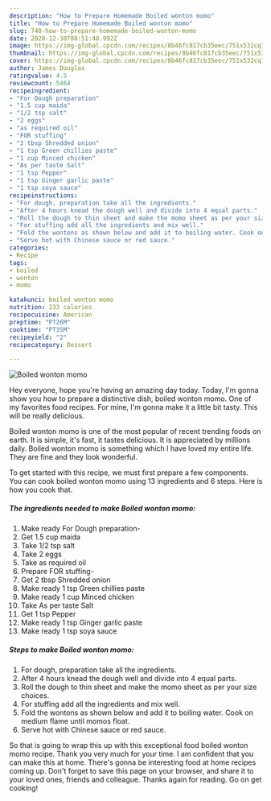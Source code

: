 ```yaml
---
description: "How to Prepare Homemade Boiled wonton momo"
title: "How to Prepare Homemade Boiled wonton momo"
slug: 740-how-to-prepare-homemade-boiled-wonton-momo
date: 2020-12-30T08:51:48.992Z
image: https://img-global.cpcdn.com/recipes/8b46fc817cb35eec/751x532cq70/boiled-wonton-momo-recipe-main-photo.jpg
thumbnail: https://img-global.cpcdn.com/recipes/8b46fc817cb35eec/751x532cq70/boiled-wonton-momo-recipe-main-photo.jpg
cover: https://img-global.cpcdn.com/recipes/8b46fc817cb35eec/751x532cq70/boiled-wonton-momo-recipe-main-photo.jpg
author: James Douglas
ratingvalue: 4.5
reviewcount: 5464
recipeingredient:
- "For Dough preparation"
- "1.5 cup maida"
- "1/2 tsp salt"
- "2 eggs"
- "as required oil"
- "FOR stuffing"
- "2 tbsp Shredded onion"
- "1 tsp Green chillies paste"
- "1 cup Minced chicken"
- "As per taste Salt"
- "1 tsp Pepper"
- "1 tsp Ginger garlic paste"
- "1 tsp soya sauce"
recipeinstructions:
- "For dough, preparation take all the ingredients."
- "After 4 hours knead the dough well and divide into 4 equal parts."
- "Roll the dough to thin sheet and make the momo sheet as per your size choices."
- "For stuffing add all the ingredients and mix well."
- "Fold the wontons as shown below and add it to boiling water. Cook on medium flame until momos float."
- "Serve hot with Chinese sauce or red sauce."
categories:
- Recipe
tags:
- boiled
- wonton
- momo

katakunci: boiled wonton momo 
nutrition: 233 calories
recipecuisine: American
preptime: "PT26M"
cooktime: "PT35M"
recipeyield: "2"
recipecategory: Dessert

---
```



![Boiled wonton momo](https://img-global.cpcdn.com/recipes/8b46fc817cb35eec/751x532cq70/boiled-wonton-momo-recipe-main-photo.jpg)

Hey everyone, hope you're having an amazing day today. Today, I'm gonna show you how to prepare a distinctive dish, boiled wonton momo. One of my favorites food recipes. For mine, I'm gonna make it a little bit tasty. This will be really delicious.



Boiled wonton momo is one of the most popular of recent trending foods on earth. It is simple, it's fast, it tastes delicious. It is appreciated by millions daily. Boiled wonton momo is something which I have loved my entire life. They are fine and they look wonderful.


To get started with this recipe, we must first prepare a few components. You can cook boiled wonton momo using 13 ingredients and 6 steps. Here is how you cook that.

<!--inarticleads1-->

##### The ingredients needed to make Boiled wonton momo:

1. Make ready For Dough preparation-
1. Get 1.5 cup maida
1. Take 1/2 tsp salt
1. Take 2 eggs
1. Take as required oil
1. Prepare FOR stuffing-
1. Get 2 tbsp Shredded onion
1. Make ready 1 tsp Green chillies paste
1. Make ready 1 cup Minced chicken
1. Take As per taste Salt
1. Get 1 tsp Pepper
1. Make ready 1 tsp Ginger garlic paste
1. Make ready 1 tsp soya sauce




<!--inarticleads2-->

##### Steps to make Boiled wonton momo:

1. For dough, preparation take all the ingredients.
1. After 4 hours knead the dough well and divide into 4 equal parts.
1. Roll the dough to thin sheet and make the momo sheet as per your size choices.
1. For stuffing add all the ingredients and mix well.
1. Fold the wontons as shown below and add it to boiling water. Cook on medium flame until momos float.
1. Serve hot with Chinese sauce or red sauce.




So that is going to wrap this up with this exceptional food boiled wonton momo recipe. Thank you very much for your time. I am confident that you can make this at home. There's gonna be interesting food at home recipes coming up. Don't forget to save this page on your browser, and share it to your loved ones, friends and colleague. Thanks again for reading. Go on get cooking!
